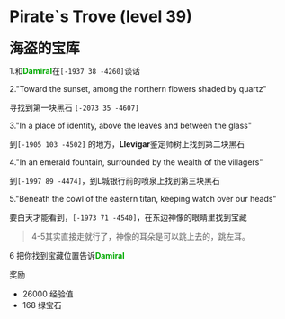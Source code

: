 # Pirate`s Trove (level 39)
<span style="font-size: 25px;">**海盗的宝库**</span>

1.和<font color=00AA00>**Damiral**</font>在`[-1937 38 -4260]`谈话

2."Toward the sunset, among the northern flowers shaded by quartz"

寻找到第一块黑石 `[-2073 35 -4607]`

3."In a place of identity, above the leaves and between the glass"

到`[-1905 103 -4502]` 的地方，**Llevigar**鉴定师树上找到第二块黑石

4."In an emerald fountain, surrounded by the wealth of the villagers"

到`[-1997 89 -4474]`，到L城银行前的喷泉上找到第三块黑石

5."Beneath the cowl of the eastern titan, keeping watch over our heads"

要白天才能看到，`[-1973 71 -4540]`，在东边神像的眼睛里找到宝藏

>4-5其实直接走就行了，神像的耳朵是可以跳上去的，跳左耳。

6 把你找到宝藏位置告诉<font color=00AA00>**Damiral**</font>

奖励

+ 26000 经验值
+ 168 绿宝石
